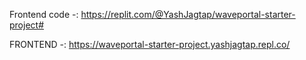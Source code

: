 Frontend code -: https://replit.com/@YashJagtap/waveportal-starter-project#

FRONTEND -: https://waveportal-starter-project.yashjagtap.repl.co/